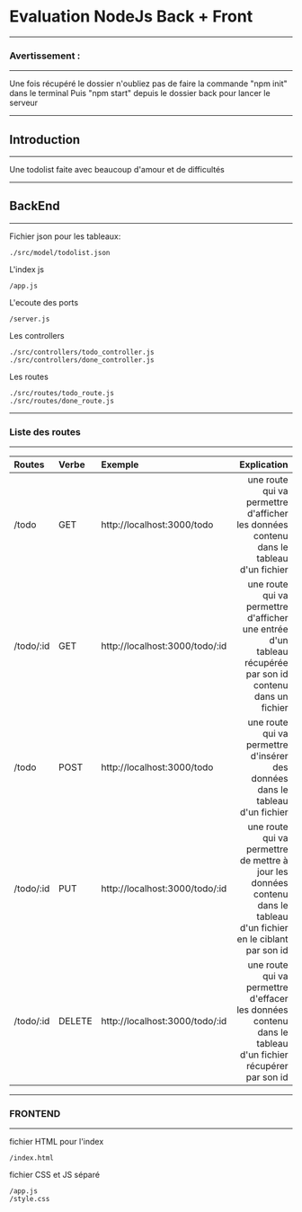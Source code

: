 # Evaluation NodeJs Back + Front
---
### Avertissement :
---
Une fois récupéré le dossier n'oubliez pas de faire la commande "npm init" dans le terminal
Puis "npm start" depuis le dossier back pour lancer le serveur

---
## Introduction
---
Une todolist faite avec beaucoup d'amour et de difficultés

---
## BackEnd
---

Fichier json pour les tableaux:
```
./src/model/todolist.json
```
L'index js
```
/app.js
```
L'ecoute des ports
```
/server.js
```
Les controllers
```
./src/controllers/todo_controller.js
./src/controllers/done_controller.js
```
Les routes
```
./src/routes/todo_route.js
./src/routes/done_route.js
```
---
### Liste des routes
---
| Routes | Verbe | Exemple | Explication |
| :------| :-----| :-------| -----------:|
| /todo | GET | http://localhost:3000/todo | une route qui va permettre d'afficher les données contenu dans le tableau d'un fichier |
| /todo/:id | GET | http://localhost:3000/todo/:id | une route qui va permettre d'afficher une entrée d'un tableau récupérée par son id  contenu dans un fichier |
| /todo | POST | http://localhost:3000/todo | une route qui va permettre d'insérer des données dans le tableau d'un fichier |
| /todo/:id | PUT | http://localhost:3000/todo/:id | une route qui va permettre de mettre à jour les données contenu dans le tableau d'un fichier en le ciblant par son id |
| /todo/:id| DELETE | http://localhost:3000/todo/:id | une route qui va permettre d'effacer les données contenu dans le tableau d'un fichier récupérer par son id |

---
### FRONTEND
---
fichier HTML pour l'index
```
/index.html
```
fichier CSS et JS séparé
```
/app.js
/style.css
```